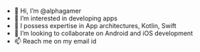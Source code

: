 - 👋 Hi, I’m @alphagamer
- 👀 I’m interested in developing apps
- 🌱 I possess expertise in App architectures, Kotlin, Swift
- 💞️ I’m looking to collaborate on Android and iOS development
- 📫 Reach me on my email id

<!---
alphagamer/alphagamer is a ✨ special ✨ repository because its `README.md` (this file) appears on your GitHub profile.
You can click the Preview link to take a look at your changes.
--->
